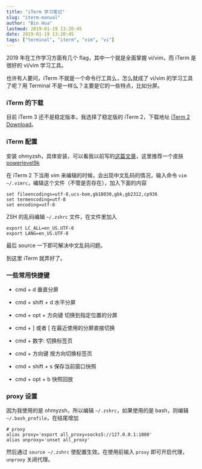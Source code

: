 ```yaml
---
title: "iTerm 学习笔记"
slug: "iterm-manual"
author: "Bin Hua"
lastmod: 2019-01-19 13:20:45
date: 2019-01-19 13:20:45
tags: ["terminal", "iterm", "vim", "vi"]
---
```


2019 年在工作学习方面有几个 flag，其中一个就是全面掌握 vi/vim，而 iTerm 是很好的 vi/vim 学习工具。

也许有人要问，iTerm 不就是一个命令行工具么，怎么就成了 vi/vim 的学习工具了呢？用 Terminal 不是一样么？主要是它的一些特点，比如分屏。

### iTerm 的下载

目前 iTerm 3 还不是稳定版本，我选择了稳定版的 iTerm 2，下载地址 [iTerm 2 Download](https://www.iterm2.com/downloads.html)。

### iTerm 配置

安装 ohmyzsh，具体安装，可以看我以前写的[这篇文章](/macstyle-1-devconfig/)，这里推荐一个皮肤 [powerlevel9k](https://github.com/bhilburn/powerlevel9k)

在 iTerm 2 下当用 vim 来编辑的时候，会出现中文乱码的情况，输入命令 `vim ~/.vimrc`，编辑这个文件（不管是否存在），加入下面的内容

```
set fileencodings=utf-8,ucs-bom,gb18030,gbk,gb2312,cp936
set termencoding=utf-8
set encoding=utf-8
```

ZSH 的乱码编辑 `~/.zshrc` 文件，在文件里加入

```
export LC_ALL=en_US.UTF-8
export LANG=en_US.UTF-8
```

最后 source 一下即可解决中文乱码问题。

到这里 iTerm 就弄好了。

### 一些常用快捷键

- cmd + d 垂直分屏

- cmd + shift + d 水平分屏

- cmd + opt + 方向键 切换到指定位置的分屏

- cmd + ] 或者 [ 在最近使用的分屏直接切换

- cmd + 数字: 切换标签页

- cmd + 方向键 按方向切换标签页

- cmd + shift + s 保存当前窗口快照

- cmd + opt + b 快照回放

### proxy 设置

因为我使用的是 ohmyzsh，所以编辑 `~/.zshrc`，如果使用的是 bash，则编辑 `~/.bash_profile`，在结尾增加

```
# proxy
alias proxy='export all_proxy=socks5://127.0.0.1:1080'
alias unproxy='unset all_proxy'
```

然后通过 `source ~/.zshrc` 使配置生效。在使用前输入 `proxy` 即可开启代理， `unproxy` 关闭代理。
